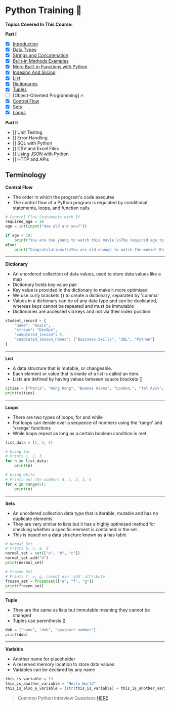 # Python Training :snake:

**Topics Covered In This Course:**

**Part I**
- [x] [Introduction](introduction.md)
- [x] [Data Types](variables.py)
- [x] [Strings and Concatenation](string_casting.py)
- [x] [Built-in Methods Examples](string_casting.py) 
- [x] [More Built-in Functions with Python](https://docs.python.org/3/library/functions.html)
- [x] [Indexing And Slicing](slicing.md)
- [x] [List](lists.py)
- [x] [Dictionaries](dictionaries.py)
- [x] [Tuples](tuples.py)
- [ ] [Object-Oriented Programming] :fire:
- [x] [Control Flow](control_flow.py)
- [x] [Sets](sets.py)
- [x] [Loops](loops.py)

**Part II**
- [] Unit Testing
- [] Error Handling
- [] SQL with Python
- [] CSV and Excel Files 
- [] Using JSON with Python
- [] HTTP and APIs



## **Terminology**
**Control Flow**
- The order in which the program's code executes
- The control flow of a Python program is regulated by conditional statements, loops, and function calls

```python
# Control Flow Statements with If
required_age = 18
age = int(input("How old are you?"))

if age < 18:
    print("You are too young to watch this movie.\nThe required age to watch this movie is {}".format(str(required_age)))
else:
    print("Congratulations!\nYou are old enough to watch the movie! Enjoy!")
```
---

**Dictionary**
- An unordered collection of data values, used to store data values like a map
- Dictionary holds key:value pair
- Key value is provided in the dictionary to make it more optimised
- We use curly brackets {} to create a dictionary, separated by 'comma'
- Values in a dictionary can be of any data type and can be duplicated, whereas keys cannot be repeated and must be immutable
- Dictionaries are accessed via keys and not via their index position

```python
student_record = {
    "name": "Anais",
    "stream": "DevOps",
    "completed_lesson": 5,
    "completed_lesson_names": ["Business Skills", "SQL", "Python"]
}
```

---
**List**
- A data structure that is mutable, or changeable.
- Each element or value that is inside of a list is called an item.
- Lists are defined by having values between square brackets []

```python
cities = ["Paris", "Hong Kong", "Buenos Aires", "London,", "Tel Aviv", "Amsterdam"]
print(cities)
```

---
**Loops**
- There are two types of loops, for and while 
- For loops can iterate over a sequence of numbers using the 'range' and 'xrange' functions
- While loops repeat as long as a certain boolean condition is met

```python
list_data = [1, 2, 3]

# Using for 
# Prints 1, 2, 3
for n in list_data:
    print(n)

# Using while
# Prints out the numbers 0, 1, 2, 3, 4
for x in range(5):
    print(x)
```

---
**Sets**
- An unordered collection data type that is iterable, mutable and has no duplicate elements
- They are very similar to lists but it has a highly optimised method for checking whether a specific element is contained in the set.
- This is based on a data structure known as a has table

```python
# Normal Set
# Prints b, c, a, d
normal_set = set(["a", "b", "c"])
normal_set.add("d")
print(normal_set)

# Frozen Set
# Prints f, e, g, cannot use 'add' attribute 
frozen_set = frozenset(["e", "f", "g"])
print(frozen_set)
```

---
**Tuple**
- They are the same as lists but immutable meaning they cannot be changed
- Tuples use parenthesis ()

```python
dob = ("name", "dob", "passport number")
print(dob)
```
---

**Variable**
- Another name for placeholder
- A reserved memory location to store data values 
- Variables can be declared by any name 
```python
this_is_variable = 19
this_is_another_variable = "Hello World"
this_is_also_a_variable = (str(this_is_variable) + this_is_another_variable)
``` 
 
> Common Python Interview Questions [HERE](https://www.guru99.com/python-interview-questions-answers.html)


